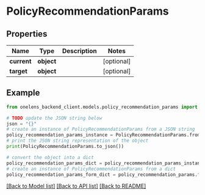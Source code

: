 # PolicyRecommendationParams


## Properties

Name | Type | Description | Notes
------------ | ------------- | ------------- | -------------
**current** | **object** |  | [optional] 
**target** | **object** |  | [optional] 

## Example

```python
from onelens_backend_client.models.policy_recommendation_params import PolicyRecommendationParams

# TODO update the JSON string below
json = "{}"
# create an instance of PolicyRecommendationParams from a JSON string
policy_recommendation_params_instance = PolicyRecommendationParams.from_json(json)
# print the JSON string representation of the object
print(PolicyRecommendationParams.to_json())

# convert the object into a dict
policy_recommendation_params_dict = policy_recommendation_params_instance.to_dict()
# create an instance of PolicyRecommendationParams from a dict
policy_recommendation_params_form_dict = policy_recommendation_params.from_dict(policy_recommendation_params_dict)
```
[[Back to Model list]](../README.md#documentation-for-models) [[Back to API list]](../README.md#documentation-for-api-endpoints) [[Back to README]](../README.md)


